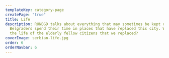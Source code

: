 ```yaml
---
templateKey: category-page
createPage: "true"
title: Life
description: RUNBGD talks about everything that may sometimes be kept quiet. How
  Belgraders spend their time in places that have replaced this city. Who was
  the life of the elderly fellow citizens that we replaced?
coverImage: serbian-life.jpg
order: 6
orderNavbar: 6
---
```

